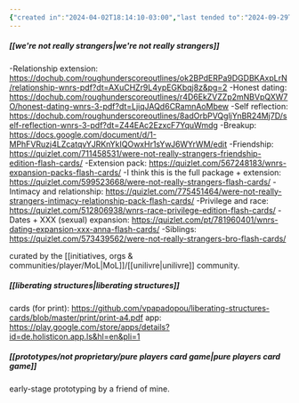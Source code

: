 ```yaml
---
{"created in":"2024-04-02T18:14:10-03:00","last tended to":"2024-09-29T14:30:42-03:00","tags":["🌿","host","player","game","resource","seriousgame"],"dg-publish":true,"notestage":["🌿"],"permalink":"/references/player/games/connection-card-games/","dgPassFrontmatter":true,"created":"2024-04-02T18:14:10.485-03:00","updated":"2024-09-29T14:30:43.353-03:00"}
---
```


##### [[we're not really strangers\|we're not really strangers]]

-Relationship extension: https://dochub.com/roughunderscoreoutlines/ok2BPdERPa9DGDBKAxpLrN/relationship-wnrs-pdf?dt=AXuCHZr9L4ypEGKbqj8z&pg=2
-Honest dating: https://dochub.com/roughunderscoreoutlines/r4D6EkZVZZp2mNBVpQXW7O/honest-dating-wnrs-3-pdf?dt=LjiqJAQd6CRamnAoMbew
-Self reflection: https://dochub.com/roughunderscoreoutlines/8adOrbPVQgljYnBR24Mj7D/self-reflection-wnrs-3-pdf?dt=Z44EAc2EzxcF7YquWmdg
-Breakup: https://docs.google.com/document/d/1-MPhFVRuzj4LZcatqvYJRKnYkIQOwxHr1sYwJ6WYrWM/edit
-Friendship: https://quizlet.com/711458531/were-not-really-strangers-friendship-edition-flash-cards/
-Extension pack: https://quizlet.com/567248183/wnrs-expansion-packs-flash-cards/
-I think this is the full package + extension: https://quizlet.com/599523668/were-not-really-strangers-flash-cards/
-Intimacy and relationship: https://quizlet.com/775451464/were-not-really-strangers-intimacy-relationship-pack-flash-cards/
-Privilege and race: https://quizlet.com/512806938/wnrs-race-privilege-edition-flash-cards/
-Dates + XXX (sexual) expansion: https://quizlet.com/pt/781960401/wnrs-dating-expansion-xxx-anna-flash-cards/
-Siblings: https://quizlet.com/573439562/were-not-really-strangers-bro-flash-cards/

curated by the [[initiatives, orgs & communities/player/MoL\|MoL]]/[[unilivre\|unilivre]] community.

##### [[liberating structures\|liberating structures]]

cards (for print): https://github.com/vpapadopou/liberating-structures-cards/blob/master/print/print-a4.pdf
app: https://play.google.com/store/apps/details?id=de.holisticon.app.ls&hl=en&pli=1

##### [[prototypes/not proprietary/pure players card game\|pure players card game]]

early-stage prototyping by a friend of mine.